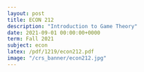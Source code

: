 ```yaml
---
layout: post
title: ECON 212
description: "Introduction to Game Theory"
date: 2021-09-01 00:00:00+0000
term: Fall 2021
subject: econ
latex: /pdf/1219/econ212.pdf
image: "/crs_banner/econ212.jpg"
---
```


